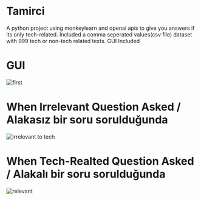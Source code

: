 # Tamirci
A python project using monkeylearn and openai apis to give you answers if its only tech-related.
Included  a comma seperated values(csv file) dataset with 999 tech or non-tech related texts. GUI Included


# GUI 
![first](https://user-images.githubusercontent.com/86886469/230716307-f8223a31-a31b-415d-9c44-324e7f1e417e.png)


# When Irrelevant Question Asked / Alakasız bir soru sorulduğunda
![irrelevant to tech](https://user-images.githubusercontent.com/86886469/230716346-add07886-4d2c-4d02-ade7-c53fbe3d14c1.png)

# When Tech-Realted Question Asked / Alakalı bir soru sorulduğunda
![relevant](https://user-images.githubusercontent.com/86886469/230716359-2c1f452f-7bcc-4a5f-ad9b-70e321e11313.png)
